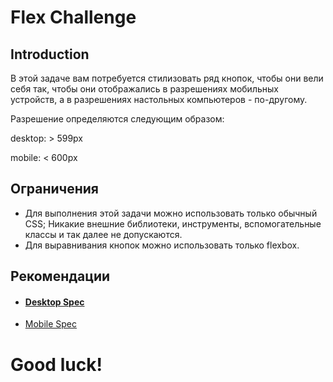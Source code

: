 # Flex Challenge

## Introduction

В этой задаче вам потребуется стилизовать ряд кнопок, чтобы они вели себя так, чтобы они отображались в разрешениях мобильных устройств, а в разрешениях настольных компьютеров - по-другому.

Разрешение определяются следующим образом:

desktop: > 599px

mobile: < 600px

## Ограничения

* Для выполнения этой задачи можно использовать только обычный CSS; Никакие внешние библиотеки, инструменты, вспомогательные классы и так далее не допускаются.
* Для выравнивания кнопок можно использовать только flexbox.

## Рекомендации

* #### [Desktop Spec](desktop.jpg)
* [Mobile Spec](mobile.jpg)

# Good luck!

